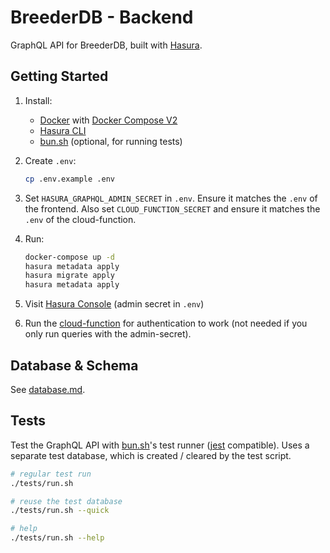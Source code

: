 # BreederDB - Backend

GraphQL API for BreederDB, built with [Hasura](https://hasura.io/docs/latest).

## Getting Started

1. Install:

   - [Docker](https://www.docker.com/) with [Docker
     Compose V2](https://docs.docker.com/compose/)
   - [Hasura CLI](https://hasura.io/docs/latest/hasura-cli/install-hasura-cli/)
   - [bun.sh](https://bun.sh/) (optional, for running tests)

1. Create `.env`:

   ```bash
   cp .env.example .env
   ```

1. Set `HASURA_GRAPHQL_ADMIN_SECRET` in `.env`. Ensure it matches the `.env` of the frontend. Also set `CLOUD_FUNCTION_SECRET` and ensure it matches the `.env` of the cloud-function.

1. Run:

   ```bash
   docker-compose up -d
   hasura metadata apply
   hasura migrate apply
   hasura metadata apply
   ```

1. Visit [Hasura Console](http://localhost/api/hasura/console) (admin secret in `.env`)

1. Run the [cloud-function](../cloud-function/README.md) for authentication to work (not needed if you only run queries with the admin-secret).

## Database & Schema

See [database.md](./docs/database.md).

## Tests

Test the GraphQL API with [bun.sh](https://bun.sh/)'s test runner
([jest](https://jestjs.io/) compatible). Uses a separate test database, which is
created / cleared by the test script.

```bash
# regular test run
./tests/run.sh

# reuse the test database
./tests/run.sh --quick

# help
./tests/run.sh --help
```
